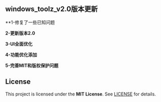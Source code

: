 ## windows_toolz_v2.0版本更新
**1-修复了一些已知问题

**2-更新版本2.0**

**3-UI全面优化**

**4-功能优化添加**

**5-完善MIT和版权保护问题**


## License
This project is licensed under the **MIT License**. See [LICENSE](LICENSE) for details.
